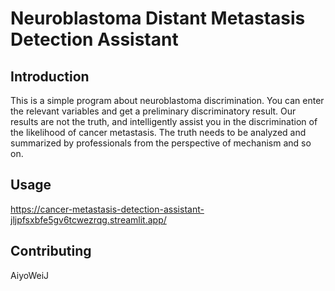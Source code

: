 # Neuroblastoma Distant Metastasis Detection Assistant


## Introduction

This is a simple program about neuroblastoma discrimination.
You can enter the relevant variables and get a preliminary discriminatory result.
Our results are not the truth, and intelligently assist you in the discrimination of the likelihood of cancer metastasis.
The truth needs to be analyzed and summarized by professionals from the perspective of mechanism and so on.

## Usage

https://cancer-metastasis-detection-assistant-jljpfsxbfe5gv6tcwezrqg.streamlit.app/

## Contributing

AiyoWeiJ 
 

